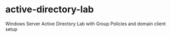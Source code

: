 # active-directory-lab
Windows Server Active Directory Lab with Group Policies and domain client setup
